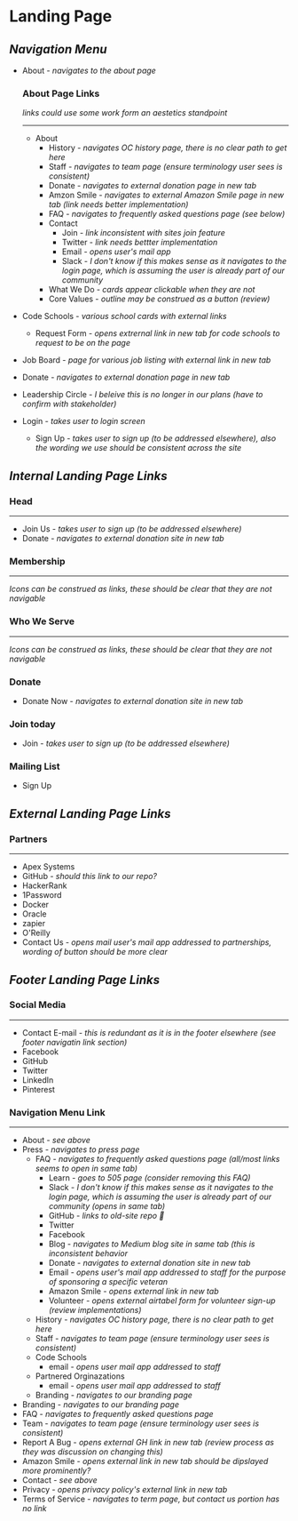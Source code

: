 # Landing Page


## _Navigation Menu_
* About - *navigates to the about page*

  ### About Page Links
  *links could use some work form an aestetics standpoint*
  ___
  * About
    * History - *navigates OC history page, there is no clear path to get here*
    * Staff - *navigates to team page (ensure terminology user sees is consistent)*
    * Donate - *navigates to external donation page in new tab*
    * Amzon Smile - *navigates to external Amazon Smile page in new tab (link needs better implementation)*
    * FAQ - *navigates to frequently asked questions page (see below)*
    * Contact
      * Join - *link inconsistent with sites join feature*
      * Twitter - *link needs bettter implementation*
      * Email - *opens user's mail app*
      * Slack - *I don't know if this makes sense as it navigates to the login page, which is assuming the user is already part of our community*
    * What We Do - *cards appear clickable when they are not*
    * Core Values - *outline may be construed as a button (review)*

* Code Schools - *various school cards with external links*
  * Request Form - *opens extrernal link in new tab for code schools to request to be on the page*
* Job Board - *page for various job listing with external link in new tab*
* Donate - *navigates to external donation page in new tab*
* Leadership Circle - *I beleive this is no longer in our plans (have to confirm with stakeholder)*
* Login - *takes user to login screen*
  * Sign Up - *takes user to sign up (to be addressed elsewhere), also the wording we use should be consistent across the site* 


## _Internal Landing Page Links_

  ### Head
  ___
  * Join Us - *takes user to sign up (to be addressed elsewhere)*
  * Donate - *navigates to external donation site in new tab*

  ### Membership
  ___
  *Icons can be construed as links, these should be clear that they are not navigable*
  
  ### Who We Serve
  ___
  *Icons can be construed as links, these should be clear that they are not navigable*

  ### Donate
  * Donate Now - *navigates to external donation site in new tab*

  ### Join today
  * Join - *takes user to sign up (to be addressed elsewhere)*

  ### Mailing List
  * Sign Up


## _External Landing Page Links_

  ### Partners
  ___
  * Apex Systems
  * GitHub - *should this link to our repo?*
  * HackerRank
  * 1Password
  * Docker
  * Oracle
  * zapier
  * O'Reilly
  * Contact Us - *opens mail user's mail app addressed to partnerships, wording of button should be more clear*


## _Footer Landing Page Links_

  ### Social Media
  ___
  * Contact E-mail - *this is redundant as it is in the footer elsewhere (see footer navigatin link section)*
  * Facebook
  * GitHub
  * Twitter
  * LinkedIn
  * Pinterest

  ### Navigation Menu Link
  ___
  * About - *see above*
  * Press - *navigates to press page*
    * FAQ - *navigates to frequently asked questions page (all/most links seems to open in same tab)*
      * Learn - *goes to 505 page (consider removing this FAQ)*
      * Slack - *I don't know if this makes sense as it navigates to the login page, which is assuming the user is already part of our community (opens in same tab)*
      * GitHub - *links to old-site repo :facepalm:*
      * Twitter
      * Facebook
      * Blog - *navigates to Medium blog site in same tab (this is inconsistent behavior*
      * Donate - *navigates to external donation site in new tab*
      * Email - *opens user's mail app addressed to staff for the purpose of sponsoring a specific veteran*
      * Amazon Smile - *opens external link in new tab*
      * Volunteer - *opens external airtabel form for volunteer sign-up (review implementations)*
    * History - *navigates OC history page, there is no clear path to get here*
    * Staff - *navigates to team page (ensure terminology user sees is consistent)*
    * Code Schools
      * email - *opens user mail app addressed to staff*
    * Partnered Orginazations
        * email - *opens user mail app addressed to staff*
    * Branding - *navigates to our branding page*
  * Branding - *navigates to our branding page*
  * FAQ - *navigates to frequently asked questions page*
  * Team - *navigates to team page (ensure terminology user sees is consistent)*
  * Report A Bug - *opens external GH link in new tab (review process as they was discussion on changing this)*
  * Amazon Smile - *opens external link in new tab should be dipslayed more prominently?*
  * Contact - *see above*
  * Privacy - *opens privacy policy's external link in new tab*
  * Terms of Service - *navigates to term page, but contact us portion has no link*

